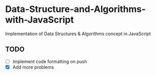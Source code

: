 # Data-Structure-and-Algorithms-with-JavaScript
Implementation of Data Structures & Algorithms concept in JavaScript


## TODO
- [ ] Implement code formatting on push
- [x]  Add more problems
